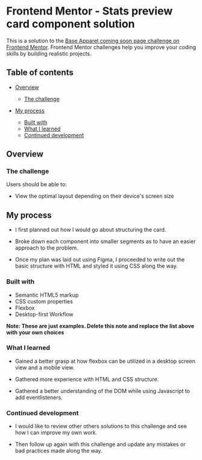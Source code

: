# Frontend Mentor - Stats preview card component solution

This is a solution to the [Base Apparel coming soon page challenge on Frontend Mentor](https://www.frontendmentor.io/challenges/base-apparel-coming-soon-page-5d46b47f8db8a7063f9331a0). Frontend Mentor challenges help you improve your coding skills by building realistic projects.

## Table of contents

- [Overview](#overview)

  - [The challenge](#the-challenge)

- [My process](#my-process)
  - [Built with](#built-with)
  - [What I learned](#what-i-learned)
  - [Continued development](#continued-development)

## Overview

### The challenge

Users should be able to:

- View the optimal layout depending on their device's screen size

## My process

- I first planned out how I would go about structuring the card.

- Broke down each component into smaller segments as to have an easier approach to the problem.

- Once my plan was laid out using Figma, I proceeded to write out the basic structure with HTML and
  styled it using CSS along the way.

### Built with

- Semantic HTML5 markup
- CSS custom properties
- Flexbox
- Desktop-first Workflow

**Note: These are just examples. Delete this note and replace the list above with your own choices**

### What I learned

- Gained a better grasp at how flexbox can be utilized in a desktop screen view and a mobile view.

- Gathered more experience with HTML and CSS structure.

- Gathered a better understanding of the DOM while using Javascript to add eventlisteners.

### Continued development

- I would like to review other others solutions to this challenge and see how I can improve my own work.

- Then follow up again with this challenge and update any mistakes or bad practices made along the way.